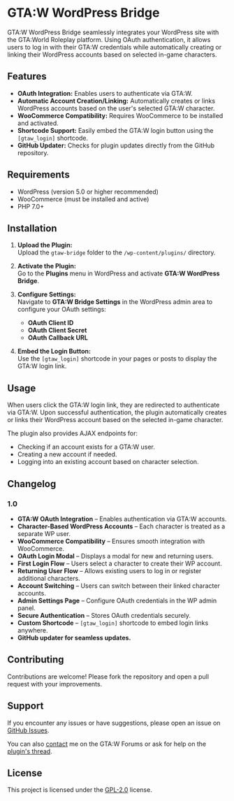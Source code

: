 # GTA:W WordPress Bridge

GTA:W WordPress Bridge seamlessly integrates your WordPress site with the GTA:World Roleplay platform. Using OAuth authentication, it allows users to log in with their GTA:W credentials while automatically creating or linking their WordPress accounts based on selected in-game characters.

## Features

- **OAuth Integration:** Enables users to authenticate via GTA:W.
- **Automatic Account Creation/Linking:** Automatically creates or links WordPress accounts based on the user's selected GTA:W character.
- **WooCommerce Compatibility:** Requires WooCommerce to be installed and activated.
- **Shortcode Support:** Easily embed the GTA:W login button using the `[gtaw_login]` shortcode.
- **GitHub Updater:** Checks for plugin updates directly from the GitHub repository.

## Requirements

- WordPress (version 5.0 or higher recommended)
- WooCommerce (must be installed and active)
- PHP 7.0+

## Installation

1. **Upload the Plugin:**  
   Upload the `gtaw-bridge` folder to the `/wp-content/plugins/` directory.

2. **Activate the Plugin:**  
   Go to the **Plugins** menu in WordPress and activate **GTA:W WordPress Bridge**.

3. **Configure Settings:**  
   Navigate to **GTA:W Bridge Settings** in the WordPress admin area to configure your OAuth settings:
   - **OAuth Client ID**
   - **OAuth Client Secret**
   - **OAuth Callback URL**

4. **Embed the Login Button:**  
   Use the `[gtaw_login]` shortcode in your pages or posts to display the GTA:W login link.

## Usage

When users click the GTA:W login link, they are redirected to authenticate via GTA:W. Upon successful authentication, the plugin automatically creates or links their WordPress account based on the selected in-game character.

The plugin also provides AJAX endpoints for:
- Checking if an account exists for a GTA:W user.
- Creating a new account if needed.
- Logging into an existing account based on character selection.

## Changelog

### **1.0**
- **GTA:W OAuth Integration** – Enables authentication via GTA:W accounts.
- **Character-Based WordPress Accounts** – Each character is treated as a separate WP user.
- **WooCommerce Compatibility** – Ensures smooth integration with WooCommerce.
- **OAuth Login Modal** – Displays a modal for new and returning users.
- **First Login Flow** – Users select a character to create their WP account.
- **Returning User Flow** – Allows existing users to log in or register additional characters.
- **Account Switching** – Users can switch between their linked character accounts.
- **Admin Settings Page** – Configure OAuth credentials in the WP admin panel.
- **Secure Authentication** – Stores OAuth credentials securely.
- **Custom Shortcode** – `[gtaw_login]` shortcode to embed login links anywhere.
- **GitHub updater for seamless updates.**

## Contributing

Contributions are welcome! Please fork the repository and open a pull request with your improvements.

## Support

If you encounter any issues or have suggestions, please open an issue on [GitHub Issues](https://github.com/Botticena/gtaw-bridge/issues).

You can also [contact](https://forum.gta.world/en/profile/56418-lena/) me on the GTA:W Forums or ask for help on the [plugin's thread](https://forum.gta.world/en/topic/141314-guide-gtaw-oauth-wordpress-plugin/).

## License

This project is licensed under the [GPL-2.0](LICENSE) license.
